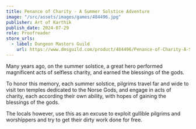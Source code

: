 ```yaml
---
title: Penance of Charity - A Summer Solstice Adventure
image: "/src/assets/images/games/484496.jpg"
publisher: Art of Karthik
publish_date: 2024-07-29
role: Proofreader
store_urls:
  - label: Dungeon Masters Guild
    url: https://www.dmsguild.com/product/484496/Penance-of-Charity-A-Summer-Solstice-Adventure?src=newest_in_dmg&filters=45469
---
```


Many years ago, on the summer solstice, a great hero performed magnificent acts of selfless charity, and earned the blessings of the gods.

To honor this memory, each summer solstice, pilgrims travel far and wide to visit ten temples dedicated to the Norse Gods, and engage in acts of charity, each according their own ability, with hopes of gaining the blessings of the gods.

The locals however, use this as an excuse to exploit gullible pilgrims and worshippers and try to get their dirty work done for free.